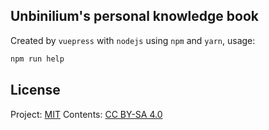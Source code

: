 ## Unbinilium's personal knowledge book

Created by `vuepress` with `nodejs` using `npm` and `yarn`, usage:

```bash
npm run help
```

## License

Project: [MIT](https://github.com/Unbinilium/Book/blob/master/LICENSE)
Contents: [CC BY-SA 4.0](https://github.com/Unbinilium/Book/blob/gh-pages/LICENSE)
